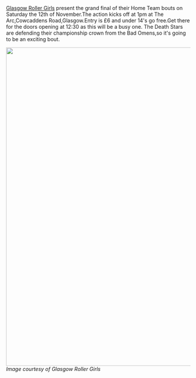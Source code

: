 <html><body><a href="http://glasgowrollergirls.com/blog/">Glasgow Roller Girls</a> present the grand final of their Home Team bouts on Saturday the 12th of November.The action kicks off at 1pm at The Arc,Cowcaddens Road,Glasgow.Entry is £6 and under 14's go free.Get there for the doors opening at 12:30 as this will be a busy one.
The Death Stars are defending their championship crown from the Bad Omens,so it's going to be an exciting bout.

<a href="http://www.scottishrollerderbyblog.com/2011/10/grg-home-final.jpg"><img src="http://www.scottishrollerderbyblog.com/2011/10/grg-home-final.jpg" alt="" title="grg home final" width="614" height="868" class="aligncenter size-full wp-image-409"></a>
<em>Image courtesy of Glasgow Roller Girls</em></body></html>

